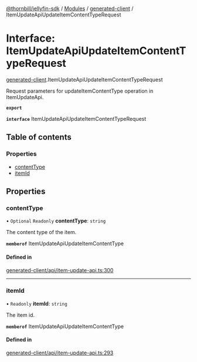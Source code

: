 [@thornbill/jellyfin-sdk](../README.md) / [Modules](../modules.md) / [generated-client](../modules/generated_client.md) / ItemUpdateApiUpdateItemContentTypeRequest

# Interface: ItemUpdateApiUpdateItemContentTypeRequest

[generated-client](../modules/generated_client.md).ItemUpdateApiUpdateItemContentTypeRequest

Request parameters for updateItemContentType operation in ItemUpdateApi.

**`export`**

**`interface`** ItemUpdateApiUpdateItemContentTypeRequest

## Table of contents

### Properties

- [contentType](generated_client.ItemUpdateApiUpdateItemContentTypeRequest.md#contenttype)
- [itemId](generated_client.ItemUpdateApiUpdateItemContentTypeRequest.md#itemid)

## Properties

### contentType

• `Optional` `Readonly` **contentType**: `string`

The content type of the item.

**`memberof`** ItemUpdateApiUpdateItemContentType

#### Defined in

[generated-client/api/item-update-api.ts:300](https://github.com/thornbill/jellyfin-sdk-typescript/blob/c68c853/src/generated-client/api/item-update-api.ts#L300)

___

### itemId

• `Readonly` **itemId**: `string`

The item id.

**`memberof`** ItemUpdateApiUpdateItemContentType

#### Defined in

[generated-client/api/item-update-api.ts:293](https://github.com/thornbill/jellyfin-sdk-typescript/blob/c68c853/src/generated-client/api/item-update-api.ts#L293)
